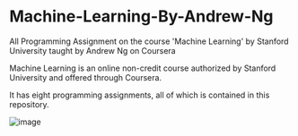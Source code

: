 # Machine-Learning-By-Andrew-Ng
All Programming Assignment on the course 'Machine Learning' by Stanford University taught by Andrew Ng on Coursera

Machine Learning is an online non-credit course authorized by Stanford University and offered through Coursera. 

It has eight programming assignments, all of which is contained in this repository. 

![image](https://user-images.githubusercontent.com/64667212/128314949-2207e8aa-69b7-48e8-aed9-7cfefed5c6e5.png)
